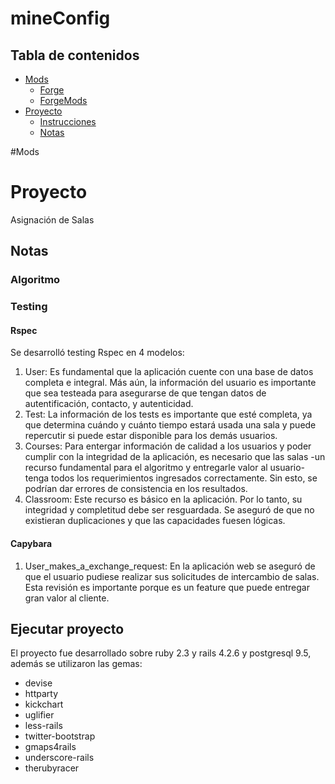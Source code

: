 # mineConfig


## Tabla de contenidos
* [Mods](#mods)
    * [Forge](#forge)
    * [ForgeMods](#forgemod)
* [Proyecto](#proyecto)
    * [Instrucciones](#instrucciones)
    * [Notas](#notas)

#Mods


# Proyecto
Asignación de Salas

## Notas

### Algoritmo


### Testing

#### Rspec
  
  Se desarrolló testing Rspec en 4 modelos:
  1. User: Es fundamental que la aplicación cuente con una base de datos completa e integral. Más aún, la información del usuario es importante que sea testeada para asegurarse de que tengan datos de autentificación, contacto, y autenticidad.
  2. Test: La información de los tests es importante que esté completa, ya que determina cuándo y cuánto tiempo estará usada una sala y puede repercutir si puede estar disponible para los demás usuarios.
  3. Courses: Para entergar información de calidad a los usuarios y poder cumplir con la integridad de la aplicación, es necesario que las salas -un recurso fundamental para el algoritmo y entregarle valor al usuario- tenga todos los requerimientos ingresados correctamente. Sin esto, se podrían dar errores de consistencia en los resultados.
  4. Classroom: Este recurso es básico en la aplicación. Por lo tanto, su integridad y completitud debe ser resguardada. Se aseguró de que no existieran duplicaciones y que las capacidades fuesen lógicas.

#### Capybara

   1. User_makes_a_exchange_request: En la aplicación web se aseguró de que el usuario pudiese realizar sus solicitudes de intercambio de salas. Esta revisión es importante porque es un feature que puede entregar gran valor al cliente.
  
## Ejecutar proyecto
El proyecto fue desarrollado sobre ruby 2.3 y rails 4.2.6 y postgresql 9.5, además se utilizaron las gemas:
* devise
* httparty
* kickchart
* uglifier
* less-rails
* twitter-bootstrap
* gmaps4rails
* underscore-rails
* therubyracer
